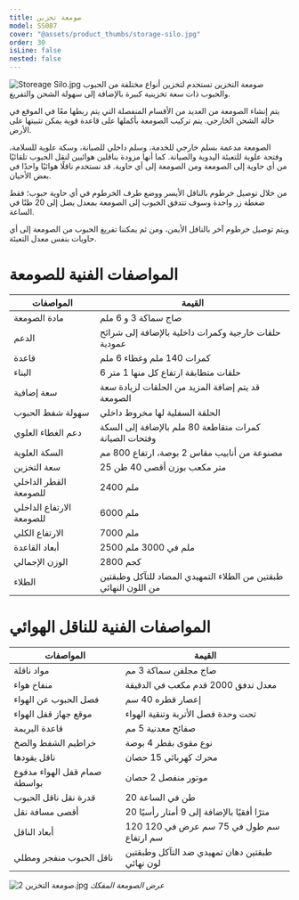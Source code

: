 ```yaml
---
title: صومعة تخزين
model: SS087
cover: "@assets/product_thumbs/storage-silo.jpg"
order: 30
isLine: false
nested: false
---
```


![Storeage Silo.jpg](@assets/article_images/storage-silo/storeage-silo.jpg)
صومعة التخزين تستخدم لتخزين أنواع مختلفة من الحبوب والحبوب ذات سعة تخزينية كبيرة بالإضافة إلى سهولة الشحن والتفريغ.

يتم إنشاء الصومعة من العديد من الأقسام المنفصلة التي يتم ربطها معًا في الموقع في حالة الشحن الخارجي. يتم تركيب الصومعة بأكملها على قاعدة قوية يمكن تثبيتها على الأرض.

الصومعة مدعمة بسلم خارجي للخدمة، وسلم داخلي للصيانة، وسكة علوية للسلامة، وفتحة علوية للتعبئة اليدوية والصيانة. كما أنها مزودة بناقلين هوائيين لنقل الحبوب تلقائيًا من أي حاوية إلى الصومعة ومن الصومعة إلى أي حاوية. قد نستخدم ناقلًا هوائيًا واحدًا في بعض الأحيان.

من خلال توصيل خرطوم بالناقل الأيسر ووضع طرف الخرطوم في أي حاوية حبوب؛ فقط ضغطة زر واحدة وسوف تتدفق الحبوب إلى الصومعة بمعدل يصل إلى 20 طنًا في الساعة.

ويتم توصيل خرطوم آخر بالناقل الأيمن، ومن ثم يمكننا تفريغ الحبوب من الصومعة إلى أي حاويات بنفس معدل التعبئة.

# المواصفات الفنية للصومعة

| المواصفات                | القيمة                                                           |
| ------------------------ | ---------------------------------------------------------------- |
| مادة الصومعة             | صاج سماكة 3 و 6 ملم                                              |
| الدعم                    | حلقات خارجية وكمرات داخلية بالإضافة إلى شرائح عمودية             |
| قاعدة                    | كمرات 140 ملم وغطاء 6 ملم                                        |
| البناء                   | 6 حلقات متطابقة ارتفاع كل منها 1 متر                             |
| سعة إضافية               | قد يتم إضافة المزيد من الحلقات لزيادة سعة الصومعة                |
| سهولة شفط الحبوب         | الحلقة السفلية لها مخروط داخلي                                   |
| دعم الغطاء العلوي        | كمرات متقاطعة 80 ملم بالإضافة إلى السكة وفتحات الصيانة           |
| السكة العلوية            | مصنوعة من أنابيب مقاس 2 بوصة، ارتفاع 800 مم                      |
| سعة التخزين              | 25 متر مكعب بوزن أقصى 40 طن                                      |
| القطر الداخلي للصومعة    | 2400 ملم                                                         |
| الارتفاع الداخلي للصومعة | 6000 ملم                                                         |
| الارتفاع الكلي           | 7000 ملم                                                         |
| أبعاد القاعدة            | 2500 ملم في 3000 ملم                                             |
| الوزن الإجمالي           | 2800 كجم                                                         |
| الطلاء                   | طبقتين من الطلاء التمهيدي المضاد للتآكل وطبقتين من اللون النهائي |

# المواصفات الفنية للناقل الهوائي

<div class="flex items-center flex-col md:flex-row">

| المواصفات                    | القيمة                                         |
| ---------------------------- | ---------------------------------------------- |
| مواد ناقلة                   | صاج مجلفن سماكة 3 مم                           |
| منفاخ هواء                   | معدل تدفق 2000 قدم مكعب في الدقيقة             |
| فصل الحبوب عن الهواء         | إعصار قطره 40 سم                               |
| موقع جهاز قفل الهواء         | تحت وحدة فصل الأتربة وتنقية الهواء             |
| قاعدة البريمة                | صفائح معدنية 5 مم                              |
| خراطيم الشفط والضخ           | نوع مقوى بقطر 4 بوصة                           |
| ناقل يقودها                  | محرك كهربائي 15 حصان                           |
| صمام قفل الهواء مدفوع بواسطة | موتور منفصل 2 حصان                             |
| قدرة نقل ناقل الحبوب         | 20 طن في الساعة                                |
| أقصى مسافة نقل               | 20 مترًا أفقيًا بالإضافة إلى 9 أمتار رأسيًا    |
| أبعاد الناقل                 | 120 سم طول في 75 سم عرض في 120 سم ارتفاع       |
| ناقل الحبوب منفجر ومطلي      | طبقتين دهان تمهيدي ضد التآكل وطبقتين لون نهائي |

![صومعة التخزين 2.jpg](@assets/article_images/storage-silo/storeage-silo-2.jpg)
_عرض الصومعة المفكك_

</div>
